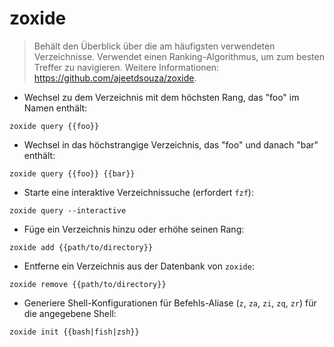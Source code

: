 # zoxide

> Behält den Überblick über die am häufigsten verwendeten Verzeichnisse.
> Verwendet einen Ranking-Algorithmus, um zum besten Treffer zu navigieren.
> Weitere Informationen: <https://github.com/ajeetdsouza/zoxide>.

- Wechsel zu dem Verzeichnis mit dem höchsten Rang, das "foo" im Namen enthält:

`zoxide query {{foo}}`

- Wechsel in das höchstrangige Verzeichnis, das "foo" und danach "bar" enthält:

`zoxide query {{foo}} {{bar}}`

- Starte eine interaktive Verzeichnissuche (erfordert `fzf`):

`zoxide query --interactive`

- Füge ein Verzeichnis hinzu oder erhöhe seinen Rang:

`zoxide add {{path/to/directory}}`

- Entferne ein Verzeichnis aus der Datenbank von `zoxide`:

`zoxide remove {{path/to/directory}}`

- Generiere Shell-Konfigurationen für Befehls-Aliase (`z`, `za`, `zi`, `zq`, `zr`) für die angegebene Shell:

`zoxide init {{bash|fish|zsh}}`
